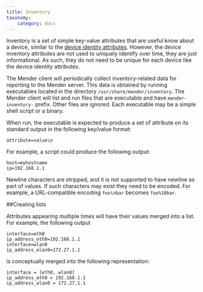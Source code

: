 ```yaml
---
title: Inventory 
taxonomy:
    category: docs
---
```


Inventory is a set of simple key-value attributes that are useful know about a device,
similar to the [device identity attributes](../identity). However, the device
inventory attributes are not used to uniquely identify over time, they are just
informational. As such, they do not need to be unique for each device like the
device identity attributes.

The Mender client will periodically collect inventory-related data for reporting to the
Mender server. This data is obtained by running executables located in the directory
`/usr/share/mender/inventory`. The Mender client will list and run files
that are executable and have `mender-inventory-` prefix. Other files are
ignored. Each executable may be a simple shell script or a binary.

When run, the executable is expected to produce a set of attribute on its
standard output in the following key/value format:

```
attribute=value\n
```

For example, a script could produce the following output:

```
host=myhostname
ip=192.168.1.1
```

Newline characters are stripped, and it is not supported to have newline as part
of values. If such characters may exist they need to be encoded. For example,
a URL-compatible encoding `foo\nbar` becomes `foo%10bar`.

##Creating lists

Attributes appearing multiple times will have their values merged into a list.
For example, the following output

```
interface=eth0
ip_address_eth0=192.168.1.1
interface=wlan0
ip_address_wlan0=172.27.1.1
```

is conceptually merged into the following representation:

```
interface = [eth0, wlan0]
ip_address_eth0 = 192.168.1.1
ip_address_wlan0 = 172.27.1.1
```

